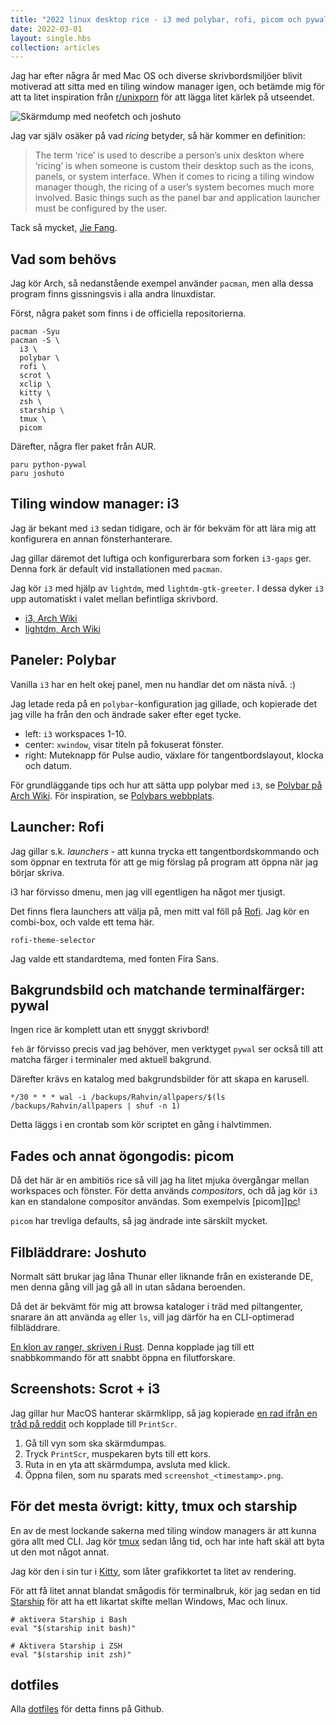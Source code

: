 ```yaml
---
title: "2022 linux desktop rice - i3 med polybar, rofi, picom och pywal"
date: 2022-03-01
layout: single.hbs
collection: articles
---
```


Jag har efter några år med Mac OS och diverse skrivbordsmiljöer blivit motiverad att sitta med en tiling window manager igen, och betämde mig för att ta litet inspiration från [r/unixporn](https://reddit.com/r/unixporn) för att lägga litet kärlek på utseendet.

![Skärmdump med neofetch och joshuto](../../img/2022/screenshot_20220301_143439.png)

Jag var själv osäker på vad _ricing_ betyder, så här kommer en definition:

> The term ‘rice’ is used to describe a person’s unix deskton where ‘ricing’ is when someone is custom their desktop such as the icons, panels, or system interface. When it comes to ricing a tiling window manager though, the ricing of a user’s system becomes much more involved. Basic things such as the panel bar and application launcher must be configured by the user.

Tack så mycket, [Jie Fang](https://jie-fang.github.io/blog/basics-of-ricing).

## Vad som behövs

Jag kör Arch, så nedanstående exempel använder `pacman`, men alla dessa program finns gissningsvis i alla andra linuxdistar.

Först, några paket som finns i de officiella repositorierna.

    pacman -Syu
    pacman -S \
      i3 \
      polybar \
      rofi \
      scrot \
      xclip \
      kitty \
      zsh \
      starship \
      tmux \
      picom

Därefter, några fler paket från AUR.

    paru python-pywal
    paru joshuto

## Tiling window manager: i3

Jag är bekant med `i3` sedan tidigare, och är för bekväm för att lära mig att konfigurera en annan fönsterhanterare.

Jag gillar däremot det luftiga och konfigurerbara som forken `i3-gaps` ger. Denna fork är default vid installationen med `pacman`.

Jag kör `i3` med hjälp av `lightdm`, med `lightdm-gtk-greeter`. I dessa dyker `i3` upp automatiskt i valet mellan befintliga skrivbord.

- [i3, Arch Wiki](https://wiki.archlinux.org/title/i3)
- [lightdm, Arch Wiki](https://wiki.archlinux.org/title/lightdm)

## Paneler: Polybar

Vanilla `i3` har en helt okej panel, men nu handlar det om nästa nivå. :)

Jag letade reda på en `polybar`-konfiguration jag gillade, och kopierade det jag ville ha från den och ändrade saker efter eget tycke.

- left: `i3` workspaces 1-10.
- center: `xwindow`, visar titeln på fokuserat fönster.
- right: Muteknapp för Pulse audio, växlare för tangentbordslayout, klocka och datum.

För grundläggande tips och hur att sätta upp polybar med `i3`, se [Polybar på Arch Wiki][apb]. För inspiration, se [Polybars webbplats](https://polybar.github.io/).

## Launcher: Rofi

Jag gillar s.k. _launchers_ - att kunna trycka ett tangentbordskommando och som öppnar en textruta för att ge mig förslag på program att öppna när jag börjar skriva.

i3 har förvisso dmenu, men jag vill egentligen ha något mer tjusigt.

Det finns flera launchers att välja på, men mitt val föll på [Rofi](https://wiki.archlinux.org/title/Rofi). Jag kör en combi-box, och valde ett tema här.

    rofi-theme-selector

Jag valde ett standardtema, med fonten Fira Sans.

## Bakgrundsbild och matchande terminalfärger: pywal

Ingen rice är komplett utan ett snyggt skrivbord!

`feh` är förvisso precis vad jag behöver, men verktyget `pywal` ser också till att matcha färger i terminaler med aktuell bakgrund.

Därefter krävs en katalog med bakgrundsbilder för att skapa en karusell.

    */30 * * * wal -i /backups/Rahvin/allpapers/$(ls /backups/Rahvin/allpapers | shuf -n 1)

Detta läggs i en crontab som kör scriptet en gång i halvtimmen.

## Fades och annat ögongodis: picom

Då det här är en ambitiös rice så vill jag ha litet mjuka övergångar mellan workspaces och fönster. För detta används _compositors_, och då jag kör `i3` kan en standalone compositor användas. Som exempelvis [picom]][pc]!

`picom` har trevliga defaults, så jag ändrade inte särskilt mycket.

## Filbläddrare: Joshuto

Normalt sätt brukar jag låna Thunar eller liknande från en existerande DE, men denna gång vill jag gå all in utan sådana beroenden.

Då det är bekvämt för mig att browsa kataloger i träd med piltangenter, snarare än att använda `ag` eller `ls`, vill jag därför ha en CLI-optimerad filbläddrare.

[En klon av ranger, skriven i Rust](https://github.com/kamiyaa/joshuto). Denna kopplade jag till ett snabbkommando för att snabbt öppna en filutforskare.

## Screenshots: Scrot + i3

Jag gillar hur MacOS hanterar skärmklipp, så jag kopierade [en rad ifrån en tråd på reddit][printscr] och kopplade till `PrintScr`.

1. Gå till vyn som ska skärmdumpas.
2. Tryck `PrintScr`, muspekaren byts till ett kors.
3. Ruta in en yta att skärmdumpa, avsluta med klick.
4. Öppna filen, som nu sparats med `screenshot_<timestamp>.png`.

## För det mesta övrigt: kitty, tmux och starship

En av de mest lockande sakerna med tiling window managers är att kunna göra allt med CLI. Jag kör [tmux](https://www.ocf.berkeley.edu/~ckuehl/tmux/) sedan lång tid, och har inte haft skäl att byta ut den mot något annat.

Jag kör den i sin tur i [Kitty](https://sw.kovidgoyal.net/kitty/), som låter grafikkortet ta litet av rendering.

För att få litet annat blandat smågodis för terminalbruk, kör jag sedan en tid [Starship](https://starship.rs/) för att ha ett likartat skifte mellan Windows, Mac och linux.

    # aktivera Starship i Bash
    eval "$(starship init bash)"

    # Aktivera Starship i ZSH
    eval "$(starship init zsh)"

## dotfiles

Alla [dotfiles][df] för detta finns på Github.

[printscr]: https://www.reddit.com/r/i3wm/comments/65vis5/screenshot_commands_from_my_i3_config/
[df]: https://github.com/madr/dotfiles
[apb]: https://wiki.archlinux.org/title/Polybar
[pc]: https://wiki.archlinux.org/title/Picom
